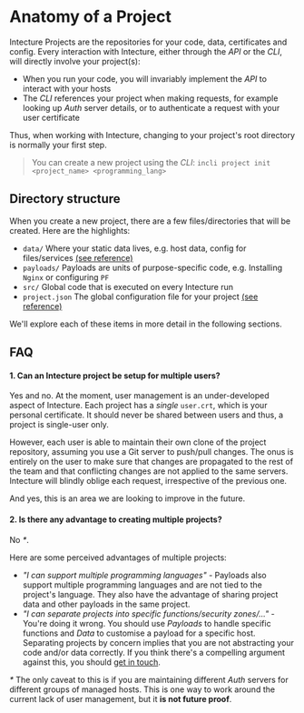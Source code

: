 # Anatomy of a Project

Intecture Projects are the repositories for your code, data, certificates and config. Every interaction with Intecture, either through the _API_ or the _CLI_, will directly involve your project(s):
- When you run your code, you will invariably implement the _API_ to interact with your hosts
- The _CLI_ references your project when making requests, for example looking up _Auth_ server details, or to authenticate a request with your user certificate

Thus, when working with Intecture, changing to your project's root directory is normally your first step.

> You can create a new project using the _CLI_: `incli project init <project_name> <programming_lang>`

## Directory structure

When you create a new project, there are a few files/directories that will be created. Here are the highlights:
- `data/` Where your static data lives, e.g. host data, config for files/services [(see reference)](ch05-05-03-reference-projects-data.html)
- `payloads/` Payloads are units of purpose-specific code, e.g. Installing `Nginx` or configuring `PF`
- `src/` Global code that is executed on every Intecture run
- `project.json` The global configuration file for your project [(see reference)](ch05-05-01-reference-projects-json.html)

We'll explore each of these items in more detail in the following sections.

## FAQ

#### 1. Can an Intecture project be setup for multiple users?

Yes and no. At the moment, user management is an under-developed aspect of Intecture. Each project has a _single_ `user.crt`, which is your personal certificate. It should never be shared between users and thus, a project is single-user only.

However, each user is able to maintain their own clone of the project repository, assuming you use a Git server to push/pull changes. The onus is entirely on the user to make sure that changes are propagated to the rest of the team and that conflicting changes are not applied to the same servers. Intecture will blindly oblige each request, irrespective of the previous one.

And yes, this is an area we are looking to improve in the future.

#### 2. Is there any advantage to creating multiple projects?

No _*_.

Here are some perceived advantages of multiple projects:
- _"I can support multiple programming languages"_ - Payloads also support multiple programming languages and are not tied to the project's language. They also have the advantage of sharing project data and other payloads in the same project.
- _"I can separate projects into specific functions/security zones/..."_ - You're doing it wrong. You should use _Payloads_ to handle specific functions and _Data_ to customise a payload for a specific host. Separating projects by concern implies that you are not abstracting your code and/or data correctly. If you think there's a compelling argument against this, you should [get in touch](/#Get%20in%20touch).

_*_ The only caveat to this is if you are maintaining different _Auth_ servers for different groups of managed hosts. This is one way to work around the current lack of user management, but it **is not future proof**.
